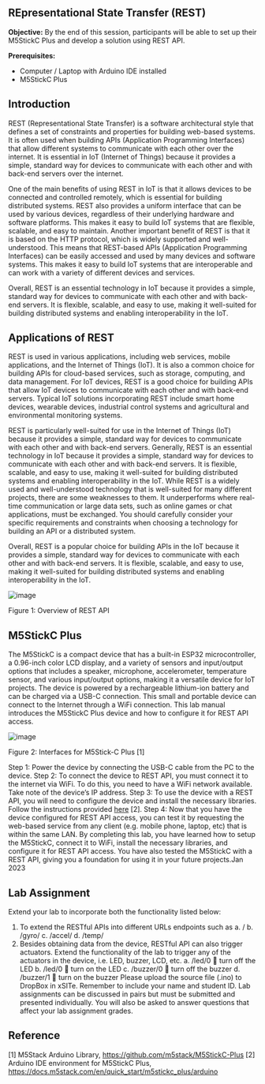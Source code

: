 ## **REpresentational State Transfer (REST)**

**Objective:** By the end of this session, participants will be able to set up their M5StickC Plus and develop a solution using REST API.

**Prerequisites:** 
- Computer / Laptop with Arduino IDE installed
- M5StickC Plus

## **Introduction**

REST (Representational State Transfer) is a software architectural style that defines a set of constraints and properties for building web-based systems. It is often used when building APIs (Application Programming Interfaces) that allow different systems to communicate with each other over the internet. It is essential in IoT (Internet of Things) because it provides a simple, standard way for devices to communicate with each other and with back-end servers over the internet.

One of the main benefits of using REST in IoT is that it allows devices to be connected and controlled remotely, which is essential for building distributed systems. REST also provides a uniform interface that can be used by various devices, regardless of their underlying hardware and software platforms. This makes it easy to build IoT systems that are flexible, scalable, and easy to maintain. Another important benefit of REST is that it is based on the HTTP protocol, which is widely supported and well-understood. This means that REST-based APIs (Application Programming Interfaces) can be easily accessed and used by many devices and software systems. This makes it easy to build IoT systems that are interoperable and can work with a variety of different devices and services.

Overall, REST is an essential technology in IoT because it provides a simple, standard way for devices to communicate with each other and with back-end servers. It is flexible, scalable, and easy to use, making it well-suited for building distributed systems and enabling interoperability in the IoT.

## **Applications of REST**

REST is used in various applications, including web services, mobile applications, and the Internet of Things (IoT). It is also a common choice for building APIs for cloud-based services, such as storage, computing, and data management. For IoT devices, REST is a good choice for building APIs that allow IoT devices to communicate with each other and with back-end servers. Typical IoT solutions incorporating REST include  smart home devices, wearable devices, industrial control systems and agricultural and environmental monitoring systems.

REST is particularly well-suited for use in the Internet of Things (IoT) because it provides a simple, standard way for devices to communicate with each other and with back-end servers. Generally, REST is an essential technology in IoT because it provides a simple, standard way for devices to communicate with each other and with back-end servers. It is flexible, scalable, and easy to use, making it well-suited for building distributed systems and enabling interoperability in the IoT. While REST is a widely used and well-understood technology that is well-suited for many different projects, there are some weaknesses to them. It underperforms where real-time communication or large data sets, such as online games or chat applications,  must be exchanged.  You should carefully consider your specific requirements and constraints when choosing a technology for building an API or a distributed system.

Overall, REST is a popular choice for building APIs in the IoT because it provides a simple, standard way for devices to communicate with each other and with back-end servers. It is flexible, scalable, and easy to use, making it well-suited for building distributed systems and enabling interoperability in the IoT.


![image](https://github.com/drfuzzi/CSC2106_REST/assets/108112390/b6617c95-3f77-47ec-a043-cad4ca0dcb7b)

Figure 1: Overview of REST API

## **M5StickC Plus**

The M5StickC is a compact device that has a built-in ESP32 microcontroller, a 0.96-inch color LCD display, and a variety of sensors and input/output options that includes a speaker, microphone, accelerometer, temperature sensor, and various input/output options, making it a versatile device for IoT projects. The device is powered by a rechargeable lithium-ion battery and can be charged via a USB-C connection. This small and portable device can connect to the Internet through a WiFi connection. This lab manual introduces the M5StickC Plus device and how to configure it for REST API access.



![image](https://github.com/drfuzzi/CSC2106_REST/assets/108112390/ff48eb65-2604-4ba9-8d51-90e5417688e6)

Figure 2: Interfaces for M5Stick-C Plus [1]

Step 1: Power the device by connecting the USB-C cable from the PC to the device.
Step 2: To connect the device to REST API, you must connect it to the internet via WiFi. To do this, you need to have a WiFi network available. Take note of the device’s IP address.
Step 3: To use the device with a REST API, you will need to configure the device and install the necessary libraries. Follow the instructions provided [here](https://docs.m5stack.com/en/quick_start/m5stickc_plus/arduino) [2].
Step 4: Now that you have the device configured for REST API access, you can test it by requesting the web-based service from any client (e.g. mobile phone, laptop, etc) that is within the same LAN.
By completing this lab, you have learned how to setup the M5StickC, connect it to WiFi, install the necessary libraries, and configure it for REST API access. You have also tested the M5StickC with a REST API, giving you a foundation for using it in your future projects.Jan 2023

## **Lab Assignment**

Extend your lab to incorporate both the functionality listed below:
1.   To extend the RESTful APIs into different URLs endpoints such as
  a.   /
  b.   /gyro/
  c.   /accel/
  d.   /temp/
2.   Besides obtaining data from the device, RESTful API can also trigger actuators. Extend the functionality of the lab to trigger any of the actuators in the device, i.e. LED, buzzer, LCD, etc.
  a.   /led/0  turn off the LED
  b.   /led/0  turn on the LED
  c.   /buzzer/0  turn off the buzzer
  d.   /buzzer/1  turn on the buzzer
Please upload the source file (.ino) to DropBox in xSITe. Remember to include your name and student ID. Lab assignments can be discussed in pairs but must be submitted and presented individually. You will also be asked to answer questions that affect your lab assignment grades.

## **Reference**
[1] M5Stack Arduino Library, https://github.com/m5stack/M5StickC-Plus
[2] Arduino IDE environment for M5StickC Plus, https://docs.m5stack.com/en/quick_start/m5stickc_plus/arduino

